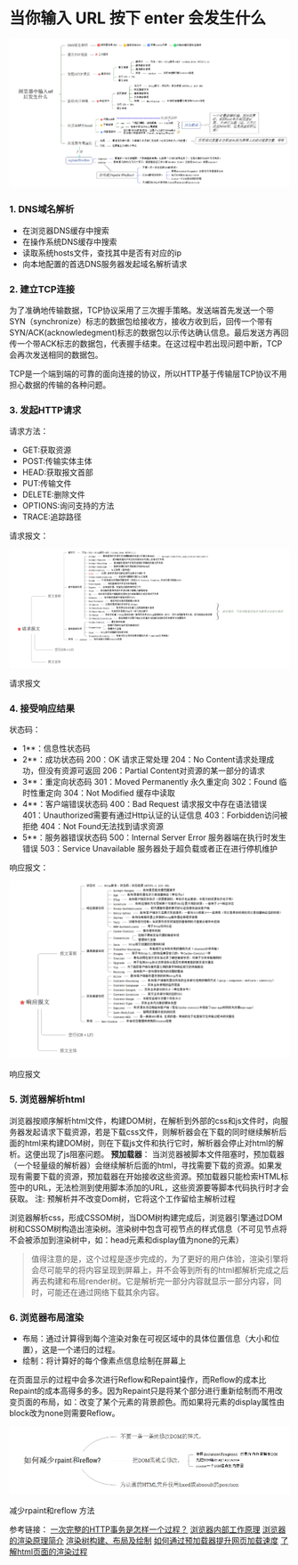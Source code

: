 # 当你输入 URL 按下 enter 会发生什么

![typeurl](../../statics/typeurl.jpg)

### 1. DNS域名解析

- 在浏览器DNS缓存中搜索
- 在操作系统DNS缓存中搜索
- 读取系统hosts文件，查找其中是否有对应的ip
- 向本地配置的首选DNS服务器发起域名解析请求

### 2. 建立TCP连接

为了准确地传输数据，TCP协议采用了三次握手策略。发送端首先发送一个带SYN（synchronize）标志的数据包给接收方，接收方收到后，回传一个带有SYN/ACK(acknowledegment)标志的数据包以示传达确认信息。最后发送方再回传一个带ACK标志的数据包，代表握手结束。在这过程中若出现问题中断，TCP会再次发送相同的数据包。

TCP是一个端到端的可靠的面向连接的协议，所以HTTP基于传输层TCP协议不用担心数据的传输的各种问题。

### 3. 发起HTTP请求

请求方法：

- GET:获取资源
- POST:传输实体主体
- HEAD:获取报文首部
- PUT:传输文件
- DELETE:删除文件
- OPTIONS:询问支持的方法
- TRACE:追踪路径

请求报文：

![request](../../statics/request.jpg)

请求报文

### 4. 接受响应结果

状态码：

- 1**：信息性状态码
- 2**：成功状态码
   200：OK 请求正常处理
   204：No Content请求处理成功，但没有资源可返回
   206：Partial Content对资源的某一部分的请求
- 3**：重定向状态码
   301：Moved Permanently 永久重定向
   302：Found 临时性重定向
   304：Not Modified 缓存中读取
- 4**：客户端错误状态码
   400：Bad Request 请求报文中存在语法错误
   401：Unauthorized需要有通过Http认证的认证信息
   403：Forbidden访问被拒绝
   404：Not Found无法找到请求资源
- 5**：服务器错误状态码
   500：Internal Server Error 服务器端在执行时发生错误
   503：Service Unavailable 服务器处于超负载或者正在进行停机维护

响应报文：

![response](../../statics/response.jpg)

响应报文

### 5. 浏览器解析html

浏览器按顺序解析html文件，构建DOM树，在解析到外部的css和js文件时，向服务器发起请求下载资源，若是下载css文件，则解析器会在下载的同时继续解析后面的html来构建DOM树，则在下载js文件和执行它时，解析器会停止对html的解析。这便出现了js阻塞问题。
 **预加载器**：
 当浏览器被脚本文件阻塞时，预加载器（一个轻量级的解析器）会继续解析后面的html，寻找需要下载的资源。如果发现有需要下载的资源，预加载器在开始接收这些资源。预加载器只能检索HTML标签中的URL，无法检测到使用脚本添加的URL，这些资源要等脚本代码执行时才会获取。
 注: 预解析并不改变Dom树，它将这个工作留给主解析过程

浏览器解析css，形成CSSOM树，当DOM树构建完成后，浏览器引擎通过DOM树和CSSOM树构造出渲染树。渲染树中包含可视节点的样式信息（不可见节点将不会被添加到渲染树中，如：head元素和display值为none的元素）

> 值得注意的是，这个过程是逐步完成的，为了更好的用户体验，渲染引擎将会尽可能早的将内容呈现到屏幕上，并不会等到所有的html都解析完成之后再去构建和布局render树。它是解析完一部分内容就显示一部分内容，同时，可能还在通过网络下载其余内容。

### 6. 浏览器布局渲染

- 布局：通过计算得到每个渲染对象在可视区域中的具体位置信息（大小和位置），这是一个递归的过程。
- 绘制：将计算好的每个像素点信息绘制在屏幕上

在页面显示的过程中会多次进行Reflow和Repaint操作，而Reflow的成本比Repaint的成本高得多的多。因为Repaint只是将某个部分进行重新绘制而不用改变页面的布局，如：改变了某个元素的背景颜色。而如果将元素的display属性由block改为none则需要Reflow。

![performance](../../statics/performance.jpg)

减少rpaint和reflow 方法

参考链接：
 [一次完整的HTTP事务是怎样一个过程？](https://link.jianshu.com?t=http://www.linux178.com/web/httprequest.html)
 [浏览器内部工作原理](https://link.jianshu.com?t=http://kb.cnblogs.com/page/129756/)
 [浏览器的渲染原理简介](https://link.jianshu.com?t=http://coolshell.cn/articles/9666.html)
 [渲染树构建、布局及绘制](https://link.jianshu.com?t=https://developers.google.com/web/fundamentals/performance/critical-rendering-path/render-tree-construction?hl=zh-cn)
 [如何通过预加载器提升网页加载速度](https://link.jianshu.com?t=http://www.admin10000.com/document/3724.html)
 [了解html页面的渲染过程](https://link.jianshu.com?t=http://www.cnblogs.com/yuezk/archive/2013/01/11/2855698.html)
